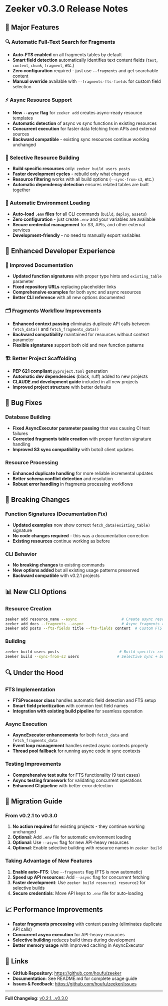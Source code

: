 # Zeeker v0.3.0 Release Notes

## 🎉 Major Features

### 🔍 Automatic Full-Text Search for Fragments
- **Auto-FTS enabled** on all fragments tables by default
- **Smart field detection** automatically identifies text content fields (`text`, `content`, `chunk`, `fragment`, etc.)
- **Zero configuration** required - just use `--fragments` and get searchable content
- **Manual override** available with `--fragments-fts-fields` for custom field selection

### ⚡ Async Resource Support  
- **New `--async` flag** for `zeeker add` creates async-ready resource templates
- **Automatic detection** of async vs sync functions in existing resources
- **Concurrent execution** for faster data fetching from APIs and external sources
- **Backward compatible** - existing sync resources continue working unchanged

### 🎯 Selective Resource Building
- **Build specific resources** only: `zeeker build users posts` 
- **Faster development cycles** - rebuild only what changed
- **Resource filtering** works with all build options (`--sync-from-s3`, etc.)
- **Automatic dependency detection** ensures related tables are built together

### 📁 Automatic Environment Loading
- **Auto-load `.env` files** for all CLI commands (`build`, `deploy`, `assets`)
- **Zero configuration** - just create `.env` and your variables are available
- **Secure credential management** for S3, APIs, and other external services
- **Development-friendly** - no need to manually export variables

## 🔧 Enhanced Developer Experience

### 📝 Improved Documentation
- **Updated function signatures** with proper type hints and `existing_table` parameter
- **Fixed repository URLs** replacing placeholder links
- **Comprehensive examples** for both sync and async resources
- **Better CLI reference** with all new options documented

### 🗂️ Fragments Workflow Improvements
- **Enhanced context passing** eliminates duplicate API calls between `fetch_data()` and `fetch_fragments_data()`
- **Backward compatibility** maintained for resources without context parameter
- **Flexible signatures** support both old and new function patterns

### 🏗️ Better Project Scaffolding
- **PEP 621 compliant** `pyproject.toml` generation
- **Automatic dev dependencies** (black, ruff) added to new projects
- **CLAUDE.md development guide** included in all new projects
- **Improved project structure** with better defaults

## 🐛 Bug Fixes

### Database Building
- **Fixed AsyncExecutor parameter passing** that was causing CI test failures
- **Corrected fragments table creation** with proper function signature handling
- **Improved S3 sync compatibility** with boto3 client updates

### Resource Processing
- **Enhanced duplicate handling** for more reliable incremental updates
- **Better schema conflict detection** and resolution
- **Robust error handling** in fragments processing workflows

## 🔄 Breaking Changes

### Function Signatures (Documentation Fix)
- **Updated examples** now show correct `fetch_data(existing_table)` signature
- **No code changes required** - this was a documentation correction
- **Existing resources** continue working as before

### CLI Behavior
- **No breaking changes** to existing commands
- **New options added** but all existing usage patterns preserved
- **Backward compatible** with v0.2.1 projects

## 📊 New CLI Options

### Resource Creation
```bash
zeeker add resource_name --async                    # Create async resource
zeeker add docs --fragments --async                 # Async fragments resource  
zeeker add posts --fts-fields title --fts-fields content  # Custom FTS fields
```

### Building
```bash
zeeker build users posts                           # Build specific resources
zeeker build --sync-from-s3 users                 # Selective sync + build
```

## 🔍 Under the Hood

### FTS Implementation
- **FTSProcessor class** handles automatic field detection and FTS setup
- **Smart field prioritization** with common text field names
- **Integration with existing build pipeline** for seamless operation

### Async Execution
- **AsyncExecutor enhancements** for both `fetch_data` and `fetch_fragments_data`
- **Event loop management** handles nested async contexts properly
- **Thread pool fallback** for running async code in sync contexts

### Testing Improvements
- **Comprehensive test suite** for FTS functionality (9 test cases)
- **Async testing framework** for validating concurrent operations
- **Enhanced CI pipeline** with better error detection

## 🚀 Migration Guide

### From v0.2.1 to v0.3.0

1. **No action required** for existing projects - they continue working unchanged
2. **Optional**: Add `.env` file for automatic environment loading
3. **Optional**: Use `--async` flag for new API-heavy resources
4. **Optional**: Enable selective building with resource names in `zeeker build`

### Taking Advantage of New Features

1. **Enable auto-FTS**: Use `--fragments` flag (FTS is now automatic)
2. **Speed up API resources**: Add `--async` flag for concurrent fetching
3. **Faster development**: Use `zeeker build resource1 resource2` for selective builds
4. **Secure credentials**: Move API keys to `.env` file for auto-loading

## 📈 Performance Improvements

- **Faster fragments processing** with context passing (eliminates duplicate API calls)
- **Concurrent async execution** for API-heavy resources
- **Selective building** reduces build times during development
- **Better memory usage** with improved caching in AsyncExecutor

## 🔗 Links

- **GitHub Repository**: https://github.com/houfu/zeeker
- **Documentation**: See README.md for complete usage guide
- **Issues & Feedback**: https://github.com/houfu/zeeker/issues

---

**Full Changelog**: [v0.2.1...v0.3.0](https://github.com/houfu/zeeker/compare/v0.2.1...v0.3.0)